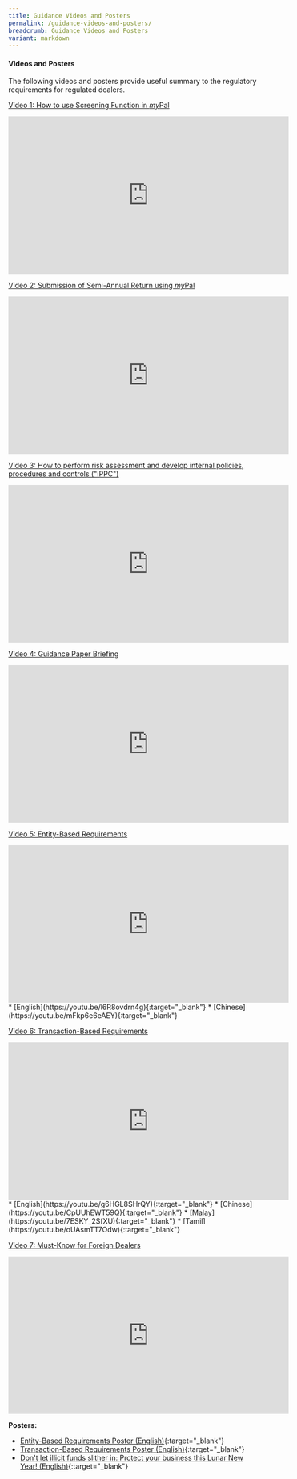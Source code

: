 ```yaml
---
title: Guidance Videos and Posters
permalink: /guidance-videos-and-posters/
breadcrumb: Guidance Videos and Posters
variant: markdown
---
```

#### <a id="Videos and Posters"></a> Videos and Posters

The following videos and posters provide useful summary to the regulatory requirements for regulated dealers.

<u> Video 1: How to use Screening Function in <i>my</i>Pal</u>
<iframe width="560" height="315" src="https://www.youtube.com/embed/i6at7WyPxRs" title="YouTube video player" frameborder="0" allow="accelerometer; autoplay; clipboard-write; encrypted-media; gyroscope; picture-in-picture" allowfullscreen=""></iframe>

<u> Video 2: Submission of Semi-Annual Return using <i>my</i>Pal</u>
<iframe width="560" height="315" src="https://www.youtube.com/embed/Jpcj4iYSOSM" title="YouTube video player" frameborder="0" allow="accelerometer; autoplay; clipboard-write; encrypted-media; gyroscope; picture-in-picture" allowfullscreen=""></iframe>

<u> Video 3: How to perform risk assessment and develop internal policies, procedures and controls ("IPPC")</u>
<iframe width="560" height="315" src="https://www.youtube.com/embed/Y49v8hvHpB0" title="YouTube video player" frameborder="0" allow="accelerometer; autoplay; clipboard-write; encrypted-media; gyroscope; picture-in-picture" allowfullscreen=""></iframe>

<u> Video 4: Guidance Paper Briefing</u>
<iframe width="560" height="315" src="https://www.youtube.com/embed/RaOrZNbtMFM" title="YouTube video player" frameborder="0" allow="accelerometer; autoplay; clipboard-write; encrypted-media; gyroscope; picture-in-picture" allowfullscreen=""></iframe>

<u> Video 5: Entity-Based Requirements</u>
<iframe width="560" height="315" src="https://www.youtube.com/embed/l6R8ovdrn4g" title="YouTube video player" frameborder="0" allow="accelerometer; autoplay; clipboard-write; encrypted-media; gyroscope; picture-in-picture" allowfullscreen=""></iframe>
* [English](https://youtu.be/l6R8ovdrn4g){:target="_blank"}
* [Chinese](https://youtu.be/mFkp6e6eAEY){:target="_blank"}

<u> Video 6: Transaction-Based Requirements</u>
<iframe width="560" height="315" src="https://www.youtube.com/embed/g6HGL8SHrQY" title="YouTube video player" frameborder="0" allow="accelerometer; autoplay; clipboard-write; encrypted-media; gyroscope; picture-in-picture" allowfullscreen=""></iframe>
* [English](https://youtu.be/g6HGL8SHrQY){:target="_blank"}
* [Chinese](https://youtu.be/CpUUhEWT59Q){:target="_blank"}
* [Malay](https://youtu.be/7ESKY_2SfXU){:target="_blank"}
* [Tamil](https://youtu.be/oUAsmTT7Odw){:target="_blank"}
  
<u> Video 7: Must-Know for Foreign Dealers</u>
<iframe width="560" height="315" src="https://www.youtube.com/embed/KRS30HOmjyk" title="YouTube video player" frameborder="0" allow="accelerometer; autoplay; clipboard-write; encrypted-media; gyroscope; picture-in-picture" allowfullscreen=""></iframe>
  
**Posters:**
* [Entity-Based Requirements Poster (English)](/images/EntityBasedRequirementsPoster.pdf){:target="_blank"}
* [Transaction-Based Requirements Poster (English)](/images/TransactionBasedRequirementsPoster.pdf){:target="_blank"}
* [Don't let illicit funds slither in: Protect your business this Lunar New Year! (English)](/files/CNY_2025.pdf){:target="_blank"}